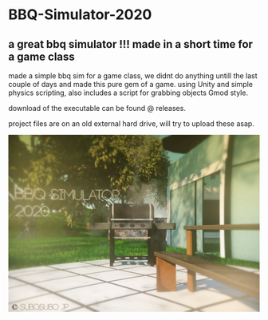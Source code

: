 # BBQ-Simulator-2020
a great bbq simulator !!! made in a short time for a game class
---------------------------------------------------------------

made a simple bbq sim for a game class, we didnt do anything untill
the last couple of days and made this pure gem of a game.
using Unity and simple physics scripting, also includes
a script for grabbing objects Gmod style.

download of the executable can be found @ releases.

project files are on an old external hard drive, will try to upload
these asap.

![Alt text](pic01.jpg?raw=true "Screenshot")
